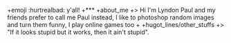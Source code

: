 +emoji :hurtrealbad: y'all!
+***
+about_me
+>  Hi I'm Lyndon Paul and my friends prefer to call me Paul instead, I like to photoshop random images and turn them funny, I play online games too
+
+hugot_lines/other_stuffs
+> "If it looks stupid but it works, then it ain't stupid".
